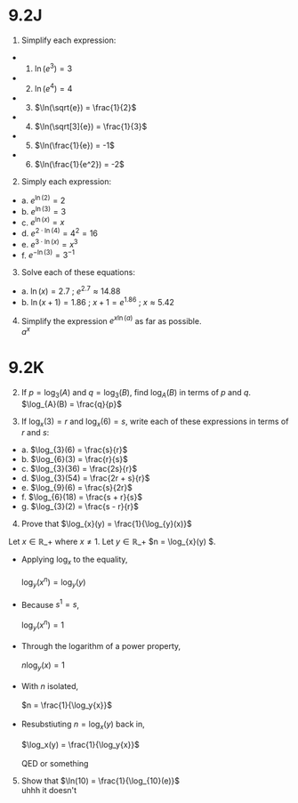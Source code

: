 # 9.2J

1. Simplify each expression:
- 1. $\ln(e^3) = 3$
- 2. $\ln(e^4) = 4$
- 3. $\ln(\sqrt{e}) = \frac{1}{2}$
- 4. $\ln(\sqrt[3]{e}) = \frac{1}{3}$
- 5. $\ln(\frac{1}{e}) = -1$
- 6. $\ln(\frac{1}{e^2}) = -2$

2. Simply each expression:
- a. $e^{\ln(2)} = 2$
- b. $e^{\ln(3)} = 3$
- c. $e^{\ln(x)} = x$
- d. $e^{2 \cdot \ln(4)} = 4^2 = 16$
- e. $e^{3 \cdot \ln(x)} = x^3$
- f. $e^{-\ln(3)} = 3^{-1}$

3. Solve each of these equations:
- a. $\ln(x) = 2.7$ ; $e^{2.7} \approx 14.88$
- b. $\ln(x+1) = 1.86$ ; $x+1 = e^{1.86}$ ; $x \approx 5.42$

4. Simplify the expression $e^{x \ln(a)}$ as far as possible. <br> $a^x$

# 9.2K

2. If $p = \log_{3}(A)$ and $q = \log_{3}(B)$, find $\log_{A}(B)$ in terms of $p$ and $q$. <br> $\log_{A}(B) = \frac{q}{p}$

3. If $\log_{x}(3) = r$ and $\log_{x}(6) = s$, write each of these expressions in terms of $r$ and $s$:
- a. $\log_{3}(6) = \frac{s}{r}$
- b. $\log_{6}(3) = \frac{r}{s}$
- c. $\log_{3}(36) = \frac{2s}{r}$
- d. $\log_{3}(54) = \frac{2r + s}{r}$
- e. $\log_{9}(6) = \frac{s}{2r}$
- f. $\log_{6}(18) = \frac{s + r}{s}$
- g. $\log_{3}(2) = \frac{s - r}{r}$

4. Prove that $\log_{x}(y) = \frac{1}{\log_{y}(x)}$
  
Let $x \in \mathbb{R}\_{+}$ where $x \neq 1$. Let $y \in \mathbb{R}\_+$  $n = \log_{x}(y) $.
- Applying $\log_x$ to the equality, <br><br> $\log_y(x^n) = \log_y(y)$
<br><br>
- Because $s^1 = s$,
<br><br>
$\log_y(x^n) = 1$
<br><br>
- Through the logarithm of a power property,
<br><br>
$n \log_y(x) = 1$
<br><br>
- With $n$ isolated,
<br><br>
$n = \frac{1}{\log_y{x}}$
<br><br>
- Resubstiuting $n = \log_x(y)$ back in,
<br><br>
$\log_x(y) = \frac{1}{\log_y{x}}$
<br><br> QED or something

5. Show that $\ln(10) = \frac{1}{\log_{10}(e)}$ <br> uhhh it doesn't
